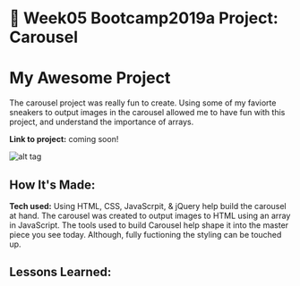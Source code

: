 # 🎠 Week05 Bootcamp2019a Project: Carousel


# My Awesome Project
 The carousel project was really fun to create. Using some of my faviorte sneakers to output images in the carousel allowed me to have fun with this project, and understand the importance of arrays.   


**Link to project:** coming soon!

![alt tag](carousel-bootcamp2019a-week05/img/carousel.png)

## How It's Made:

**Tech used:** 
Using HTML, CSS, JavaScrpit, & jQuery help build the carousel at hand. The carousel was created to output images to HTML using an array in JavaScript. The tools used to build Carousel help shape it into the master piece you see today.  Although, fully fuctioning the styling can be touched up.



## Lessons Learned:

